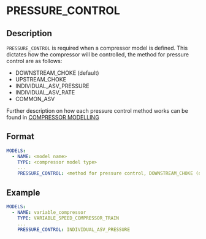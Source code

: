 # PRESSURE_CONTROL

## Description
`PRESSURE_CONTROL` is required when a compressor model is defined. This dictates how the compressor will be controlled, the method for pressure control are as follows:

- DOWNSTREAM_CHOKE (default)
- UPSTREAM_CHOKE
- INDIVIDUAL_ASV_PRESSURE
- INDIVIDUAL_ASV_RATE
- COMMON_ASV

Further description on how each pressure control method works can be found in [COMPRESSOR MODELLING](/about/modelling/setup/models/compressor_modelling/compressor_models_types/index.md)

## Format

~~~~yaml
MODELS:
  - NAME: <model name>
    TYPE: <compressor model type>
    ...
    PRESSURE_CONTROL: <method for pressure control, DOWNSTREAM_CHOKE (default), UPSTREAM_CHOKE, , INDIVIDUAL_ASV_PRESSURE, INDIVIDUAL_ASV_RATE or COMMON_ASV>
~~~~

## Example

~~~~yaml
MODELS:
  - NAME: variable_compressor
    TYPE: VARIABLE_SPEED_COMPRESSOR_TRAIN
    ...
    PRESSURE_CONTROL: INDIVIDUAL_ASV_PRESSURE
~~~~
